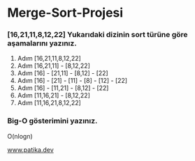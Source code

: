 # Merge-Sort-Projesi

### [16,21,11,8,12,22] Yukarıdaki dizinin sort türüne göre aşamalarını yazınız.

1. Adım [16,21,11,8,12,22] 
2. Adım [16,21,11] - [8,12,22] 
3. Adım [16] - [21,11] - [8,12] - [22] 
4. Adım [16] - [21] - [11] - [8] - [12] - [22] 
5. Adım [16] - [11,21] - [8,12] - [22] 
6. Adım [11,16,21] - [8,12,22] 
7. Adım [11,16,21,8,12,22] 


### Big-O gösterimini yazınız.
O(nlogn)


www.patika.dev 
